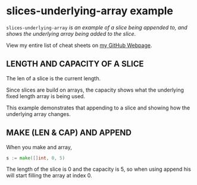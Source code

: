# slices-underlying-array example

`slices-underlying-array` _is an example of a slice being appended to, and shows
the underlying array being added to the slice_.

View my entire list of cheat sheets on
[my GitHub Webpage](https://jeffdecola.github.io/my-cheat-sheets/).

## LENGTH AND CAPACITY OF A SLICE

The len of a slice is the current length.

Since slices are build on arrays, the capacity shows what the underlying fixed length array is being used.

This example demonstrates that appending to a slice and showing how the underlying array changes.

## MAKE (LEN & CAP) AND APPEND

When you make and array,

```go
s := make([]int, 0, 5)
```

The length of the slice is 0 and the capacity is 5, so when using
append his will start filling the array at index 0.
